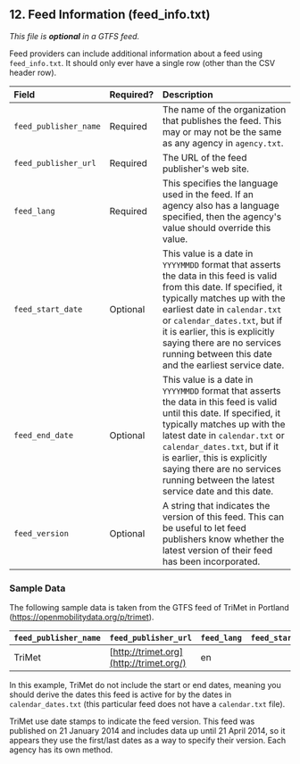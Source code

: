 ## 12. Feed Information (feed_info.txt)

*This file is ***optional*** in a GTFS feed.*

Feed providers can include additional information about a feed using
`feed_info.txt`. It should only ever have a single row (other than the
CSV header row).

| Field  | Required? | Description |
| :----- | :-------- | :---------- |
| `feed_publisher_name` | Required | The name of the organization that publishes the feed. This may or may not be the same as any agency in `agency.txt`. |
| `feed_publisher_url` | Required | The URL of the feed publisher's web site. |
| `feed_lang` | Required | This specifies the language used in the feed. If an agency also has a language specified, then the agency's value should override this value. |
| `feed_start_date` | Optional | This value is a date in `YYYYMMDD` format that asserts the data in this feed is valid from this date. If specified, it typically matches up with the earliest date in `calendar.txt` or `calendar_dates.txt`, but if it is earlier, this is explicitly saying there are no services running between this date and the earliest service date. |
| `feed_end_date` | Optional | This value is a date in `YYYYMMDD` format that asserts the data in this feed is valid until this date. If specified, it typically matches up with the latest date in `calendar.txt` or `calendar_dates.txt`, but if it is earlier, this is explicitly saying there are no services running between the latest service date and this date. |
| `feed_version` | Optional | A string that indicates the version of this feed. This can be useful to let feed publishers know whether the latest version of their feed has been incorporated. |

### Sample Data

The following sample data is taken from the GTFS feed of TriMet in
Portland (<https://openmobilitydata.org/p/trimet>).

| `feed_publisher_name` | `feed_publisher_url`                    | `feed_lang` | `feed_start_date` | `feed_end_date` | `feed_version`    |
| :-------------------- | :-------------------------------------- | :---------- | :---------------- | :-------------- | :---------------- |
| TriMet                | [http://trimet.org](http://trimet.org/) | en          |                   |                 | 20140121-20140421 |

In this example, TriMet do not include the start or end dates, meaning
you should derive the dates this feed is active for by the dates in
`calendar_dates.txt` (this particular feed does not have a
`calendar.txt` file).

TriMet use date stamps to indicate the feed version. This feed was
published on 21 January 2014 and includes data up until 21 April 2014,
so it appears they use the first/last dates as a way to specify their
version. Each agency has its own method.

